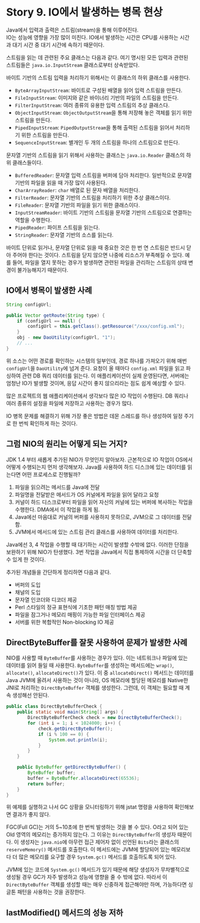 # Story 9. IO에서 발생하는 병목 현상
Java에서 입력과 출력은 스트림(stream)을 통해 이루어진다.  
IO는 성능에 영향을 가장 많이 미친다. IO에서 발생하는 시간은 CPU를 사용하는 시간과 대기 시간 중 대기 시간에 속하기 때문이다.

스트림을 읽는 데 관련된 주요 클래스는 다음과 같다. 여기 명시된 모든 입력과 관련된 스트림들은 `java.io.InputStream` 클래스로부터 상속받았다.

바이트 기반의 스트림 입력을 처리하기 위해서는 이 클래스의 하위 클래스를 사용한다.

- `ByteArrayInputStream`: 바이트로 구성된 배열을 읽어 입력 스트림을 만든다.
- `FileInputStream`: 이미지와 같은 바이너리 기반의 파일의 스트림을 만든다.
- `FilterInputStream`: 여러 종류의 유용한 입력 스트림의 추상 클래스다.
- `ObjectInputStream`: `ObjectOutputStream`을 통해 저장해 놓은 객체를 읽기 위한 스트림을 만든다.
- `PipedInputStream`: `PipedOutputStream`을 통해 출력된 스트림을 읽어서 처리하기 위한 스트림을 만든다.
- `SequenceInputStream`: 별개인 두 개의 스트림을 하나의 스트림으로 만든다.

문자열 기반의 스트림을 읽기 위해서 사용하는 클래스는 `java.io.Reader` 클래스의 하위 클래스들이다.

- `BufferedReader`: 문자열 입력 스트림을 버퍼에 담아 처리한다. 일반적으로 문자열 기반의 파일을 읽을 때 가장 많이 사용된다.
- `CharArrayReader`: `char` 배열로 된 문자 배열을 처리한다.
- `FilterReader`: 문자열 기반의 스트림을 처리하기 위한 추상 클래스이다.
- `FileReader`: 문자열 기반의 파일을 읽기 위한 클래스이다.
- `InputStreamReader`: 바이트 기반의 스트림을 문자열 기반의 스트림으로 연결하는 역할을 수행한다.
- `PipedReader`: 파이프 스트림을 읽는다.
- `StringReader`: 문자열 기반의 소스를 읽는다.

바이트 단위로 읽거나, 문자열 단위로 읽을 때 중요한 것은 한 번 연 스트림은 반드시 닫아 주어야 한다는 것이다. 스트림을 닫지 않으면 나중에 리소스가 부족해질 수 있다. 예를 들어, 파일을 열지 못하는 경우가 발생하면 관련된 파일을 관리하는 스트림의 상태 변경이 불가능해지기 때문이다.

## IO에서 병목이 발생한 사례
```java
String configUrl;

public Vector getRoute(String type) {
    if (configUrl == null) {
        configUrl = this.getClass().getResource("/xxx/config.xml");
    }
    obj - new DaoUtility(configUrl, "1");
    // ...
}
```

위 소스는 어떤 경로를 확인하는 시스템의 일부인데, 경로 하나를 가져오기 위해 매번 `configUrl`을 `DaoUtility`에 넘겨 준다. 요청이 올 때마다 `config.xml` 파일을 읽고 파싱하여 관련 DB 쿼리 데이터를 읽는다. 이 애플리케이션이 실제 운영된다면, 서버에는 엄청난 IO가 발생할 것이며, 응답 시간이 좋지 않으리라는 점도 쉽게 예상할 수 있다.

많은 프로젝트의 웹 애플리케이션에서 생각보다 많은 IO 작업이 수행된다. DB 쿼리나 여러 종류의 설정을 파일에 저장하고 사용하는 경우가 많다.

IO 병목 문제를 해결하기 위해 가장 좋은 방법은 데몬 스레드를 하나 생성하여 일정 주기로 한 번씩 확인하게 하는 것이다.

## 그럼 NIO의 원리는 어떻게 되는 거지?
JDK 1.4 부터 새롭게 추가된 NIO가 무엇인지 알아보자. 근본적으로 IO 작업이 OS에서 어떻게 수행되는지 먼저 생각해보자. Java를 사용하여 하드 디스크에 있는 데이터를 읽는다면 어떤 프로세스로 진행될까?

1. 파일을 읽으려는 메서드를 Java에 전달
2. 파일명을 전달받은 메서드가 OS 커널에게 파일을 읽어 달라고 요청
3. 커널이 하드 디스크로부터 파일을 읽어 자신의 커널에 있는 버퍼에 복사하는 작업을 수행한다. DMA에서 이 작업을 하게 됨.
4. Java에선 마음대로 커널의 버퍼를 사용하지 못하므로, JVM으로 그 데이터를 전달함.
5. JVM에서 메서드에 있는 스트림 관리 클래스를 사용하여 데이터를 처리한다.

Java에선 3, 4 작업을 수행할 때 대기하는 시간이 발생할 수밖에 없다. 이러한 단점을 보완하기 위해 NIO가 탄생했다. 3번 작업을 Java에서 직접 통제하여 시간을 더 단축할 수 있게 한 것이다.

추가된 개념들을 간단하게 정리하면 다음과 같다.

- 버퍼의 도입
- 채널의 도입
- 문자열 인코더와 디코더 제공
- Perl 스타일의 정규 표현식에 기초한 패턴 매칭 방법 제공
- 파일을 잠그거나 메모리 매핑이 가능한 파일 인터페이스 제공
- 서버를 위한 복합적인 Non-blocking IO 제공

## DirectByteBuffer를 잘못 사용하여 문제가 발생한 사례
NIO를 사용할 때 `ByteBuffer`를 사용하는 경우가 있다. 이는 네트워크나 파일에 있는 데이터를 읽어 들일 때 사용한다. `ByteBuffer`를 생성하는 메서드에는 `wrap()`, `allocate()`, `allocateDirect()`가 있다. 이 중 `allocateDirect()` 메서드는 데이터를 Java JVM에 올려서 사용하는 것이 아니라, OS 메모리에 할당된 메모리를 Native한 JNI로 처리하는 `DirectByteBuffer` 객체를 생성한다. 그런데, 이 객체는 필요할 때 계속 생성해선 안된다.

```java
public class DirectByteBufferCheck {
    public static void main(String[] args) {
        DirectByteBufferCheck check = new DirectByteBufferCheck();
        for (int i = 1; i < 1024000; i++) {
            check.getDirectByteBuffer();
            if (i % 100 == 0) {
                System.out.println(i);
            }
        }
    }

    public ByteBuffer getDirectByteBuffer() {
        ByteBuffer buffer;
        buffer = ByteBuffer.allocateDirect(65536);
        return buffer;
    }
}
```

위 예제를 실행하고 나서 GC 상황을 모니터링하기 위해 jstat 명령을 사용하여 확인해보면 결과가 좋지 않다.

FGC(Full GC)는 거의 5~10초에 한 번씩 발생하는 것을 볼 수 있다. O라고 되어 있는 Old 영역의 메모리는 증가하지 않는다. 그 이유는 `DirectByteBuffer`의 생성자 때문이다. 이 생성자는 `java.nio`에 아무런 접근 제어자 없이 선언된 `Bits`라는 클래스의 `reserveMemory()` 메서드를 호출한다. 이 메서드에는 JVM에 할당되어 있는 메모리보다 더 많은 메모리를 요구할 경우 `System.gc()` 메서드를 호출하도록 되어 있다.

JVM에 있는 코드에 `System.gc()` 메서드가 있기 때문에 해당 생성자가 무차별적으로 생성될 경우 GC가 자주 발생하고 성능에 영향을 줄 수 밖에 없다. 따라서 이 `DirectByteBuffer` 객체를 생성할 때는 매우 신중하게 접근해야만 하며, 가능하다면 싱글톤 패턴을 사용하는 것을 권장한다.

## lastModified() 메서드의 성능 저하
